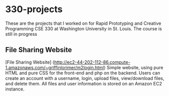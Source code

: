 # 330-projects
These are the projects that I worked on for Rapid Prototyping and Creative Programming CSE 330 at Washington University in St. Louis.  The course is still in progress

## File Sharing Website
[File Sharing Website] (http://ec2-44-202-112-86.compute-1.amazonaws.com/~griffinlorimer/m2login.html)
Simple website, using pure HTML and pure CSS for the front-end and php on the backend.  Users can create an account with a username, login, upload files, view/download files, and delete them.  All files and user information is stored on an Amazon EC2 instance.
